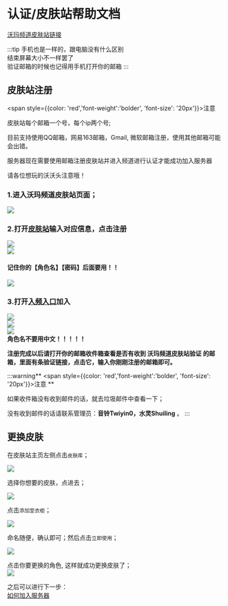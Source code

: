 # 认证/皮肤站帮助文档

[沃玛频道皮肤站链接](https://skin.warma.fans/)  

:::tip
手机也是一样的，跟电脑没有什么区别  
结束屏幕大小不一样罢了  
验证邮箱的时候也记得用手机打开你的邮箱
:::

## 皮肤站注册

<span style={{color: 'red','font-weight':'bolder', 'font-size': '20px'}}>注意</span>

皮肤站每个邮箱一个号，每个ip两个号;  

目前支持使用QQ邮箱，网易163邮箱，Gmail, 微软邮箱注册，使用其他邮箱可能会出错。

服务器现在需要使用邮箱注册皮肤站并进入频道进行认证才能成功加入服务器

请各位想玩的沃沃头注意哦！

### 1.进入沃玛频道皮肤站页面； 

![](../../assets/wmd/1.png)

### 2.打开[皮肤站](https://skin.warma.fans/auth/register)输入对应信息，点击注册

![](../../assets/wmd/2.png)  
![](../../assets/wmd/4.png)  
#### 记住你的【角色名】【密码】后面要用！！  
![](../../assets/wmd/5.png)  
### 
### 3.打开[入频入口](http://warma.fans)加入  
![](../../assets/wmd/6.png)  
![](../../assets/wmd/7.png)  
![](../../assets/wmd/8.png)  
**角色名不要用中文！！！！！**

**注册完成以后请打开你的邮箱收件箱查看是否有收到 沃玛频道皮肤站验证 的邮箱，里面有条验证链接，点击它，输入你刚刚注册的邮箱即可。**  

:::warning** <span style={{color: 'red','font-weight':'bolder', 'font-size': '20px'}}>注意</span> ** 

如果收件箱没有收到邮件的话，就去垃圾邮件中查看一下；  


没有收到邮件的话请联系管理员：**音铃Twiyin0，水灵Shuiling** 。
:::

## 更换皮肤

在皮肤站主页左侧点击`皮肤库`；  

![](../../assets/wmd/9.png) 

选择你想要的皮肤，点进去；  

![](../../assets/wmd/10.png) 

点击`添加至衣柜`；  

![](../../assets/wmd/11.png) 

命名随便，确认即可；然后点击`立即使用`；  

![](../../assets/wmd/12.png) 

点击你要更换的角色, 这样就成功更换皮肤了；  
![](../../assets/wmd/13.png) 

之后可以进行下一步：  
[如何加入服务器](../../serverDocs/enterTheServer/README.md)
